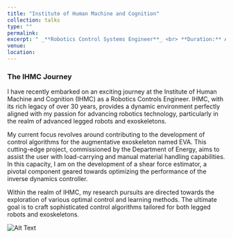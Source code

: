 ```yaml
---
title: "Institute of Human Machine and Cognition"
collection: talks
type: ""
permalink: 
excerpt: " _**Robotics Control Systems Engineer**_ <br> **Duration:** Aug 2023 - present <br> **Contribution:** Developing robust control algorithms for Exoskeletons and Legged robots." 
venue:  
location: 
---
```


### The IHMC Journey

I have recently embarked on an exciting journey at the Institute of Human Machine and Cognition (IHMC) as a Robotics Controls Engineer. IHMC, with its rich legacy of over 30 years, provides a dynamic environment perfectly aligned with my passion for advancing robotics technology, particularly in the realm of advanced legged robots and exoskeletons.

My current focus revolves around contributing to the development of control algorithms for the augmentative exoskeleton named EVA. This cutting-edge project, commissioned by the Department of Energy, aims to assist the user with load-carrying and manual material handling capabilities. In this capacity, I am on the development of a shear force estimator, a pivotal component geared towards optimizing the performance of the inverse dynamics controller.

Within the realm of IHMC, my research pursuits are directed towards the exploration of various optimal control and learning methods. The ultimate goal is to craft sophisticated control algorithms tailored for both legged robots and exoskeletons.


<img src="http://cshah96.github.io/ChinmayShah.github.io/images/Chinmay+Exo.jpeg" alt="Alt Text" align="center">